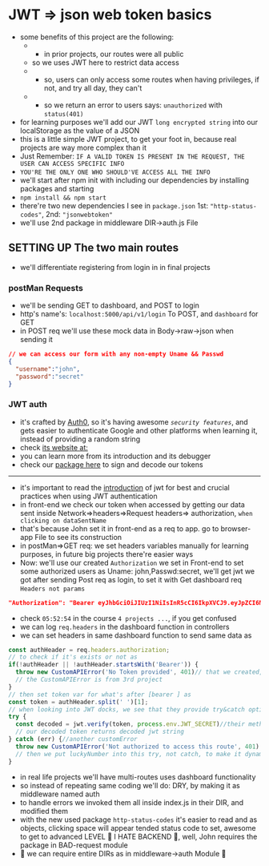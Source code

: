 # JWT => json web token basics
<!-- {id="target"} this id is as <a> in HTML -->

- some benefits of this project are the following:
  - - in prior projects, our routes were all public
  -  so we uses JWT here to restrict data access
  - - so, users can only access some routes when having privileges, if not, and try all day, they can't
  - - so we return an error to users says: `unauthorized` with `status(401)`
- for learning purposes we'll add our JWT `long encrypted string` into our localStorage as the value of a JSON
- this is a little simple JWT project, to get your foot in, because real projects are way more complex than it
- Just Remember: `IF A VALID TOKEN IS PRESENT IN THE REQUEST, THE USER CAN ACCESS SPECIFIC INFO`
- `YOU'RE THE ONLY ONE WHO SHOULD'VE ACCESS ALL THE INFO`
- we'll start after npm init with including our dependencies by installing packages and starting 
- `npm install && npm start`
- there're two new dependencies I see in `package.json` 1st: `"http-status-codes"`, 2nd: `"jsonwebtoken"`
- we'll use 2nd package in middleware DIR->auth.js File

## SETTING UP The two main routes

- we'll differentiate registering from login in in final projects


### postMan Requests

- we'll be sending GET to dashboard, and POST to login
- http's name's: `localhost:5000/api/v1/login` To POST, and `dashboard` for GET
- in POST req we'll use these mock data in Body->raw->json when sending it

```json
// we can access our form with any non-empty Uname && Passwd
{
  "username":"john",
  "password":"secret"
}
```

### JWT auth

- it's crafted by [Auth0](https://auth0.com/), so it's having awesome *`security features`*, and gets easier to authenticate Google and other platforms when learning it, instead of providing a random string
- check [its website at:](https://jwt.io)
- you can learn more from its introduction and its debugger
- check our [package here](https://www.npmjs.com/package/jsonwebtoken) to sign and decode our tokens

---

- it's important to read the [introduction](https://jwt.io/introduction) of jwt for best and crucial practices when using JWT authentication
- in front-end we check our token when accessed by getting our data sent inside Network=>headers=>Request headers=> authorization, `when clicking on dataSentName`
- that's because John set it in front-end as a req to app. go to browser-app File to see its construction
- in postMan=>GET req: we set headers variables manually for learning purposes, in future big projects there're easier ways
- Now: we'll use our created `Authorization` we set in Front-end to set some authorized users as Uname: john,Passwd:secret, we'll get jwt we got after sending Post req as login, to set it with Get dashboard req `Headers not params`

```json
"Authorization": "Bearer eyJhbGciOiJIUzI1NiIsInR5cCI6IkpXVCJ9.eyJpZCI6MSwidXNlcm5hbWUiOiJqb2huIiwiaWF0IjoxNjg4MjI1NDQ1LCJleHAiOjE2OTA4MTc0NDV9.M1Pg5cBuoKz51kI6dFF-ht4-V_VAWigTUeZGvGgg2HE"
```

- check `05:52:54` in the course `4 projects ...`, if you get confused
- we can log `req.headers` in the dashboard function in controllers
- we can set headers in same dashboard function to send same data as

```javascript
const authHeader = req.headers.authorization;
// to check if it's exists or not as
if(!authHeader || !authHeader.startsWith('Bearer')) {
  throw new CustomAPIError('No Token provided', 401)// that we created, 401 is the authentication error
  // the CustomAPIError is from 3rd project
}
// then set token var for what's after [bearer ] as
const token = authHeader.split(' ')[1];
// when looking into JWT docks, we see that they provide try&catch option as
try {
  const decoded = jwt.verify(token, process.env.JWT_SECRET)//their method's name's verify
  // our decoded token returns decoded jwt string
} catch (err) {//another customError
  throw new CustomAPIError('Not authorized to access this route', 401)
  // then we put luckyNumber into this try, not catch, to make it dynamic, look at controllers->main.js to see full-picture
}
```

- in real life projects we'll have multi-routes uses dashboard functionality
- so instead of repeating same coding we'll do: DRY, by making it as middleware named auth
- to handle errors we invoked them all inside index.js in their DIR, and modified them
- with the new used package `http-status-codes` it's easier to read and as objects, clicking space will appear tended status code to set, awesome to get to advanced LEVEL 🤪 I HATE BACKEND 🤪, well, John requires the package in BAD-request module
- 🔴 we can require entire DIRs as in middleware->auth Module 🔴

